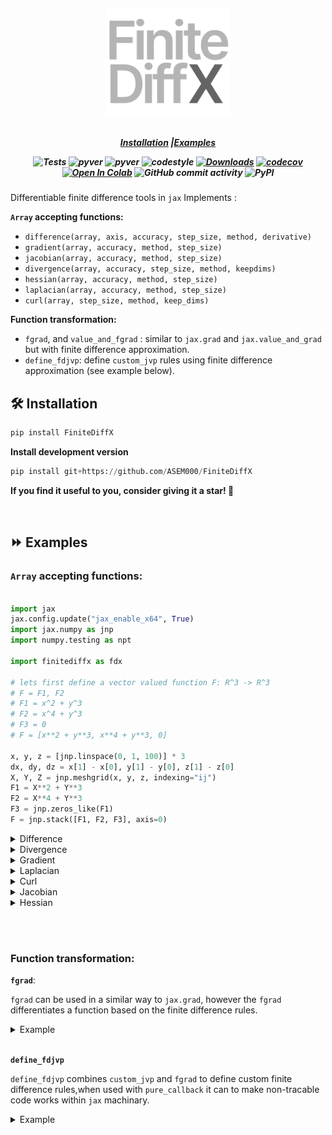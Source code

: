 <h5 align="center">
<img width="200px" src="assets/finitediffx_logo.svg"> <br>

<br>

[**Installation**](#installation)
|[**Examples**](#examples)

![Tests](https://github.com/ASEM000/pytreeclass/actions/workflows/tests.yml/badge.svg)
![pyver](https://img.shields.io/badge/python-3.8%203.9%203.10%203.11_-red)
![pyver](https://img.shields.io/badge/jax-0.4+-red)
![codestyle](https://img.shields.io/badge/codestyle-black-black)
[![Downloads](https://pepy.tech/badge/FiniteDiffX)](https://pepy.tech/project/FiniteDiffX)
[![codecov](https://codecov.io/github/ASEM000/FiniteDiffX/branch/main/graph/badge.svg?token=VD45Y4HLWV)](https://codecov.io/github/ASEM000/FiniteDiffX)  
[![Open In Colab](https://colab.research.google.com/assets/colab-badge.svg)](https://colab.research.google.com/github/ASEM000/FiniteDiffX/blob/main/FiniteDiffX%20Examples.ipynb)
![GitHub commit activity](https://img.shields.io/github/commit-activity/m/ASEM000/FiniteDiffX)
![PyPI](https://img.shields.io/pypi/v/FiniteDiffX)

</h5>

Differentiable finite difference tools in `jax`
Implements :

**`Array` accepting functions:**

- `difference(array, axis, accuracy, step_size, method, derivative)`
- `gradient(array, accuracy, method, step_size)`
- `jacobian(array, accuracy, method, step_size)`
- `divergence(array, accuracy, step_size, method, keepdims)`
- `hessian(array, accuracy, method, step_size)`
- `laplacian(array, accuracy, method, step_size)`
- `curl(array, step_size, method, keep_dims)`

**Function transformation:**

- `fgrad`, and `value_and_fgrad` : similar to `jax.grad` and `jax.value_and_grad` but with finite difference approximation.
- `define_fdjvp`: define `custom_jvp` rules using finite difference approximation (see example below).

## 🛠️ Installation<a id="installation"></a>

```python
pip install FiniteDiffX
```

**Install development version**

```python
pip install git+https://github.com/ASEM000/FiniteDiffX
```

**If you find it useful to you, consider giving it a star! 🌟**

<br>

## ⏩ Examples<a id="examples"></a>

### **`Array` accepting functions:**

```python

import jax
jax.config.update("jax_enable_x64", True)
import jax.numpy as jnp
import numpy.testing as npt

import finitediffx as fdx

# lets first define a vector valued function F: R^3 -> R^3
# F = F1, F2
# F1 = x^2 + y^3
# F2 = x^4 + y^3
# F3 = 0
# F = [x**2 + y**3, x**4 + y**3, 0]

x, y, z = [jnp.linspace(0, 1, 100)] * 3
dx, dy, dz = x[1] - x[0], y[1] - y[0], z[1] - z[0]
X, Y, Z = jnp.meshgrid(x, y, z, indexing="ij")
F1 = X**2 + Y**3
F2 = X**4 + Y**3
F3 = jnp.zeros_like(F1)
F = jnp.stack([F1, F2, F3], axis=0)

```

<details>

<summary>Difference</summary>

```python

# ∂F1/∂x : differentiate F1 with respect to x (i.e axis=0)
dF1dx = fdx.difference(F1, axis=0, step_size=dx, accuracy=6, method="central")
dF1dx_exact = 2 * X
npt.assert_allclose(dF1dx, dF1dx_exact, atol=1e-7)

# ∂F2/∂y : differentiate F2 with respect to y (i.e axis=1)
dF2dy = fdx.difference(F2, axis=1, step_size=dy, accuracy=6)
dF2dy_exact = 3 * Y**2
npt.assert_allclose(dF2dy, dF2dy_exact, atol=1e-7)

```

</details>

<details>

<summary>Divergence</summary>

```python

# ∇.F : the divergence of F
divF = fdx.divergence(F, step_size=(dx, dy, dz), keepdims=False, accuracy=6, method="central")
divF_exact = 2 * X + 3 * Y**2
npt.assert_allclose(divF, divF_exact, atol=1e-7)

```

</details>

<details>

<summary>Gradient</summary>

```python

# ∇F1 : the gradient of F1
gradF1 = fdx.gradient(F1, step_size=(dx, dy, dz), accuracy=6, method="central")
gradF1_exact = jnp.stack([2 * X, 3 * Y**2, 0 * X], axis=0)
npt.assert_allclose(gradF1, gradF1_exact, atol=1e-7)

```

</details>

<details>

<summary>Laplacian</summary>

```python

# ΔF1 : laplacian of F1
lapF1 = fdx.laplacian(F1, step_size=(dx, dy, dz), accuracy=6, method="central")
lapF1_exact = 2 + 6 * Y
npt.assert_allclose(lapF1, lapF1_exact, atol=1e-7)

```

</details>

<details>

<summary>Curl</summary>

```python

# ∇xF : the curl of F
curlF = fdx.curl(F, step_size=(dx, dy, dz), accuracy=6, method="central")
curlF_exact = jnp.stack([F1 * 0, F1 * 0, 4 * X**3 - 3 * Y**2], axis=0)
npt.assert_allclose(curlF, curlF_exact, atol=1e-7)

```

</details>

<details>

<summary>Jacobian</summary>

```python

# Jacobian of F
JF = fdx.jacobian(F, accuracy=4, step_size=(dx, dy, dz), method="central")
JF_exact = jnp.array(
    [
        [2 * X, 3 * Y**2, jnp.zeros_like(X)],
        [4 * X**3, 3 * Y**2, jnp.zeros_like(X)],
        [jnp.zeros_like(X), jnp.zeros_like(X), jnp.zeros_like(X)],
    ]
)
npt.assert_allclose(JF, JF_exact, atol=1e-7)

```

</details>

<details>

<summary>Hessian</summary>

```python

# Hessian of F1
HF1 = fdx.hessian(F1, accuracy=4, step_size=(dx, dy, dz), method="central")
HF1_exact = jnp.array(
    [
        [
            2 * jnp.ones_like(X),  # ∂2F1/∂x2
            0 * jnp.ones_like(X),  # ∂2F1/∂xy
            0 * jnp.ones_like(X),  # ∂2F1/∂xz
        ],
        [
            0 * jnp.ones_like(X),  # ∂2F1/∂yx
            6 * Y**2,              # ∂2F1/∂y2
            0 * jnp.ones_like(X),  # ∂2F1/∂yz
        ],
        [
            0 * jnp.ones_like(X),  # ∂2F1/∂zx
            0 * jnp.ones_like(X),  # ∂2F1/∂zy
            0 * jnp.ones_like(X),  # ∂2F1/∂z2
        ],
    ]
)
npt.assert_allclose(JF, JF_exact, atol=1e-7)

```

</details>

<br><br>

### **Function transformation:**

**`fgrad`**:

`fgrad` can be used in a similar way to `jax.grad`, however the `fgrad` differentiates a function based on the finite difference rules.

<details> <summary> Example </summary>

```python

import jax
from jax import numpy as jnp
import numpy as onp  # Not jax-traceable
import finitediffx as fdx
import functools as ft
from jax.experimental import enable_x64

with enable_x64():

    @fdx.fgrad
    @fdx.fgrad
    def np_rosenbach2_fdx_style_1(x, y):
        """Compute the Rosenbach function for two variables in numpy."""
        return onp.power(1-x, 2) + 100*onp.power(y-onp.power(x, 2), 2)

    @ft.partial(fdx.fgrad, derivative=2)
    def np2_rosenbach2_fdx_style2(x, y):
        """Compute the Rosenbach function for two variables."""
        return onp.power(1-x, 2) + 100*onp.power(y-onp.power(x, 2), 2)

    @jax.grad
    @jax.grad
    def jnp_rosenbach2(x, y):
        """Compute the Rosenbach function for two variables."""
        return jnp.power(1-x, 2) + 100*jnp.power(y-jnp.power(x, 2), 2)

    print(np_rosenbach2_fdx_style_1(1.,2.))
    print(np2_rosenbach2_fdx_style2(1.,2.))
    print(jnp_rosenbach2(1., 2.))
# 402.0000951997936
# 402.0000000002219
# 402.0
```

Also works on pytrees

```python

import finitediffx as fdx

params = {"a":1., "b":2., "c":3.}

@fdx.fgrad
def func(params):
    return params["a"]**2+params["b"]

func(params)
# {'a': Array(1.9995117, dtype=float32),
#  'b': Array(0.9995117, dtype=float32),
#  'c': Array(0., dtype=float32)}

```

</details>

<br>

**`define_fdjvp`**

`define_fdjvp` combines `custom_jvp` and `fgrad` to define custom finite difference rules,when used with `pure_callback` it can to make non-tracable code works within `jax` machinary.

<details> <summary> Example </summary>

_This example is based on the comment from `jax` proposed [`JEP`](https://github.com/google/jax/issues/15425)_

For example this code will fail to work with `jax` transformations, becasue it uses `numpy` functions.

```python
import numpy as onp
import jax


def numpy_func(x: onp.ndarray) -> onp.ndarray:
    return onp.power(x, 2)


try:
    jax.grad(numpy_func)(2.0)
except jax.errors.TracerArrayConversionError as e:
    print(e)

# The numpy.ndarray conversion method __array__() was called on the JAX Tracer object Traced<ConcreteArray(2.0, dtype=float32, weak_type=True)>with<JVPTrace(level=2/0)> with
#   primal = 2.0
#   tangent = Traced<ShapedArray(float32[], weak_type=True)>with<JaxprTrace(level=1/0)> with
#     pval = (ShapedArray(float32[], weak_type=True), None)
#     recipe = LambdaBinding()
# See https://jax.readthedocs.io/en/latest/errors.html#jax.errors.TracerArrayConversionError
```

We can use `define_fdjvp` to make this work with non-`jax` code

```python

import functools as ft

import jax
from typing import Callable, Any, Union
import jax.numpy as jnp
import numpy as onp
import finitediffx as fdx
import functools as ft


def wrap_pure_callback(func):
    @ft.wraps(func)
    def wrapper(*args, **kwargs):
        args = [jnp.asarray(arg) for arg in args]
        func_ = lambda *a, **k: func(*a, **k).astype(a[0].dtype)
        dtype_ = jax.ShapeDtypeStruct(
            jnp.broadcast_shapes(*[ai.shape for ai in args]),
            args[0].dtype,
        )
        return jax.pure_callback(func_, dtype_, *args, **kwargs, vectorized=True)

    return wrapper


@jax.jit  # -> can compile
@jax.grad  # -> can take gradient
@ft.partial(
    fdx.define_fdjvp,
    # automatically generate offsets
    offsets=fdx.Offset(accuracy=4),
    # manually set step size
    step_size=1e-3,
)
@wrap_pure_callback
def numpy_func(x: onp.ndarray) -> onp.ndarray:
    return onp.power(x, 2)


print(numpy_func(1.0))
# 1.9999794

@jax.jit  # -> can compile
@jax.grad  # -> can take gradient
@ft.partial(
    fdx.define_fdjvp,
    # provide the desired evaluation points for the finite difference stencil
    # in this case its centered finite difference (f(x-1) - f(x+1))/(2*step_size)
    offsets=jnp.array([1, -1]),
    # manually set step size
    step_size=1e-3,
)
@wrap_pure_callback
def numpy_func(x: onp.ndarray) -> onp.ndarray:
    return onp.power(x, 2)

print(numpy_func(1.0))
# 2.0000048
```

</details>
